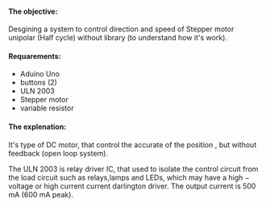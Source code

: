 #### **The objective**:
Desgining a system to control direction and speed of Stepper motor unipolar (Half cycle) without library (to understand how it's work).

#### **Requarements**:

* Aduino Uno
* buttons (2)
* ULN 2003 
* Stepper motor 
* variable resistor

#### **The explenation**:

It's type of DC motor, that control the accurate of the position , but without feedback (open loop system).

The ULN 2003 is relay driver IC, that used to isolate the control circuit from the load circuit such as relays,lamps and LEDs, which may have a high − voltage or high current current darlington driver. The output current is 500 mA  (600 mA peak).
